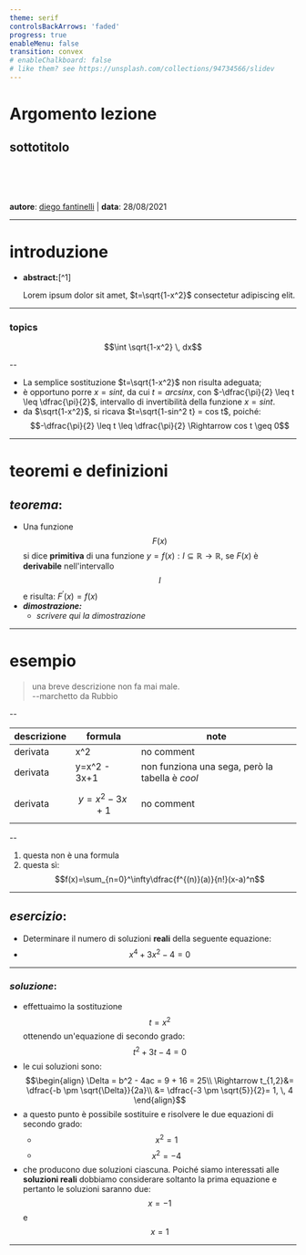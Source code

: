 ```yaml
---
theme: serif
controlsBackArrows: 'faded'
progress: true
enableMenu: false
transition: convex
# enableChalkboard: false
# like them? see https://unsplash.com/collections/94734566/slidev
---
```

<!-- .slide: data-background="https://source.unsplash.com/1920x1080/?white" -->

# Argomento lezione

## sottotitolo

<br>

<br>

<br>

**autore**: [diego fantinelli](diego.fantinelli@gmail.com) | **data**: 28/08/2021

---

# introduzione
		
- **abstract:**[^1]
  
  Lorem ipsum dolor sit amet, $t=\sqrt{1-x^2}$ consectetur adipiscing elit. 

---

### topics

$$\int \sqrt{1-x^2} \, dx$$

--

- La semplice sostituzione $t=\sqrt{1-x^2}$ non risulta adeguata; 
- è opportuno porre $x=sin t$, da cui $t=arcsin x$, con $-\dfrac{\pi}{2} \leq t \leq \dfrac{\pi}{2}$, intervallo di invertibilità della funzione $x=sin t$.
- da  $\sqrt{1-x^2}$, si ricava  $t=\sqrt{1-sin^2 t} = cos t$, poiché: $$-\dfrac{\pi}{2} \leq t \leq \dfrac{\pi}{2} \Rightarrow cos t \geq 0$$

---

# teoremi e definizioni
## *teorema*:
- Una funzione $$F(x)$$ si dice **primitiva** di una funzione $y=f(x): I \subseteq \mathbb{R} \rightarrow \mathbb{R}$, se $F(x)$ è **derivabile** nell'intervallo $$I$$ e risulta: $F ^\prime(x)=f(x)$
- **_dimostrazione:_**
	- *scrivere qui la dimostrazione*

---

# esempio

>una breve descrizione non fa mai male.  
>--marchetto da Rubbio

--


| descrizione | formula          | note       |
| ----------- | ---------------- | ---------- |
| derivata    | x^2              | no comment |
| derivata    | y=x^2 - 3x+1 | non funziona una sega, però la tabella è _cool_    |
| derivata    | $$y=x^2 - 3x+1$$ | no comment |

--

1. questa non è una formula
2. questa sì: $$f(x)=\sum_{n=0}^\infty\dfrac{f^{(n)}(a)}{n!}(x-a)^n$$

---

## *esercizio*:
- Determinare il numero di soluzioni **reali** della seguente equazione: 
 - $$x^4 + 3x^2 - 4 = 0$$

---

### _soluzione_:
- effettuaimo la sostituzione $$t=x^2$$ ottenendo un'equazione di secondo grado: $$t^2 + 3t - 4 =0$$
- le cui soluzioni sono: 
$$\begin{align}
\Delta = b^2 - 4ac = 9 + 16 = 25\\
\Rightarrow t_{1,2}&= \dfrac{-b \pm \sqrt{\Delta}}{2a}\\ &= \dfrac{-3 \pm \sqrt{5}}{2}= 1, \, 4
\end{align}$$
- a questo punto è possibile sostituire e risolvere le due equazioni di secondo grado:
	- $$x^2 = 1$$
	- $$x^2 = -4$$
- che producono due soluzioni ciascuna. 
	Poiché siamo interessati alle **soluzioni reali** dobbiamo considerare soltanto la prima equazione e pertanto le soluzioni saranno due: 
	$${x = -1}$$ e $${x=1}$$

---